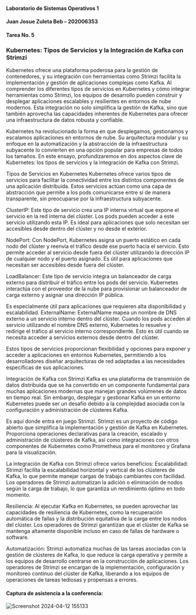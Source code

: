 #### Laboratorio de Sistemas Operativos 1
#### Juan Josue Zuleta Beb – 202006353
#### Tarea No. 5

### Kubernetes: Tipos de Servicios y la Integración de Kafka con Strimzi

Kubernetes ofrece una plataforma poderosa para la gestión de contenedores, y su integración con herramientas como Strimzi facilita la implementación y gestión de aplicaciones complejas como Kafka. Al comprender los diferentes tipos de servicios en Kubernetes y cómo integrar herramientas como Strimzi, los equipos de desarrollo pueden construir y desplegar aplicaciones escalables y resilientes en entornos de nube modernos. Esta integración no solo simplifica la gestión de Kafka, sino que también aprovecha las capacidades inherentes de Kubernetes para ofrecer una infraestructura de datos robusta y confiable.

Kubernetes ha revolucionado la forma en que desplegamos, gestionamos y escalamos aplicaciones en entornos de nube. Su arquitectura modular y su enfoque en la automatización y la abstracción de la infraestructura subyacente lo convierten en una opción popular para empresas de todos los tamaños. En este ensayo, profundizaremos en dos aspectos clave de Kubernetes: los tipos de servicios y la integración de Kafka con Strimzi.

Tipos de Servicios en Kubernetes
Kubernetes ofrece varios tipos de servicios para facilitar la conectividad entre los distintos componentes de una aplicación distribuida. Estos servicios actúan como una capa de abstracción que permite a los pods comunicarse entre sí de manera transparente, sin preocuparse por la infraestructura subyacente.

ClusterIP: Este tipo de servicio crea una IP interna virtual que expone el servicio en la red interna del clúster. Los pods pueden acceder a este servicio utilizando esta IP. Es ideal para aplicaciones que solo necesitan ser accesibles desde dentro del clúster y no desde el exterior.

NodePort: Con NodePort, Kubernetes asigna un puerto estático en cada nodo del clúster y reenvía el tráfico desde ese puerto hacia el servicio. Esto permite acceder al servicio desde fuera del clúster utilizando la dirección IP de cualquier nodo y el puerto asignado. Es útil para aplicaciones que necesitan ser accesibles desde fuera del clúster.

LoadBalancer: Este tipo de servicio integra un balanceador de carga externo para distribuir el tráfico entre los pods del servicio. Kubernetes interactúa con el proveedor de la nube para provisionar un balanceador de carga externo y asignar una dirección IP pública.

Es especialmente útil para aplicaciones que requieren alta disponibilidad y escalabilidad.
ExternalName: ExternalName mapea un nombre de DNS externo a un servicio interno dentro del clúster. Cuando los pods acceden al servicio utilizando el nombre DNS externo, Kubernetes lo resuelve y redirige el tráfico al servicio interno correspondiente. Esto es útil cuando se necesita acceder a servicios externos desde dentro del clúster.

Estos tipos de servicios proporcionan flexibilidad y opciones para exponer y acceder a aplicaciones en entornos Kubernetes, permitiendo a los desarrolladores diseñar arquitecturas de red adaptadas a las necesidades específicas de sus aplicaciones.

Integración de Kafka con Strimzi
Kafka es una plataforma de transmisión de datos distribuida que se ha convertido en un componente fundamental para muchas aplicaciones modernas que manejan grandes volúmenes de datos en tiempo real. Sin embargo, desplegar y gestionar Kafka en un entorno Kubernetes puede ser un desafío debido a la complejidad asociada con la configuración y administración de clústeres Kafka.

Es aquí donde entra en juego Strimzi. Strimzi es un proyecto de código abierto que simplifica la implementación y gestión de Kafka en Kubernetes. Proporciona operaciones declarativas para la creación, escalado y administración de clústeres de Kafka, así como integraciones con otros componentes de Kubernetes como Prometheus para el monitoreo y Grafana para la visualización.

La integración de Kafka con Strimzi ofrece varios beneficios:
Escalabilidad: Strimzi facilita la escalabilidad horizontal y vertical de los clústeres de Kafka, lo que permite manejar cargas de trabajo cambiantes con facilidad. Los operadores de Strimzi automatizan la adición o eliminación de nodos según la carga de trabajo, lo que garantiza un rendimiento óptimo en todo momento.

Resiliencia: Al ejecutar Kafka en Kubernetes, se pueden aprovechar las capacidades de resiliencia de Kubernetes, como la recuperación automática de fallas y la distribución equitativa de la carga entre los nodos del clúster. Los operadores de Strimzi garantizan que el clúster de Kafka se mantenga altamente disponible incluso en caso de fallas de hardware o software.

Automatización: Strimzi automatiza muchas de las tareas asociadas con la gestión de clústeres de Kafka, lo que reduce la carga operativa y permite a los equipos de desarrollo centrarse en la construcción de aplicaciones. Los operadores de Strimzi se encargan de la implementación, configuración y monitoreo continuo del clúster de Kafka, liberando a los equipos de operaciones de tareas tediosas y propensas a errores.



#### Captura de asistencia a la conferencia:

![Screenshot 2024-04-12 155133](https://github.com/joshi-debb/SO1_1S2024_202006353/assets/87725718/92de4d65-efa2-4c63-8db3-62e0e817e7bc)


 
